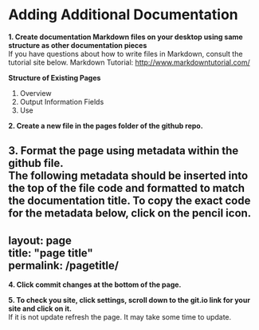 # Adding Additional Documentation  

**1. Create documentation Markdown files on your desktop using same structure as other documentation pieces**  
If you have questions about how to write files in Markdown, consult the tutorial site below.
Markdown Tutorial: http://www.markdowntutorial.com/  

**Structure of Existing Pages**  
  1. Overview  
  2. Output Information Fields  
  3. Use  
  
**2. Create a new file in the pages folder of the github repo.**  

**3. Format the page using metadata within the github file.**  
The following metadata should be inserted into the top of the file code and formatted to match the documentation title. To copy the exact code for the metadata below, click on the pencil icon. 
 ---  
 layout: page  
 title: "page title"  
 permalink: /pagetitle/  
 --- 
  
**4. Click commit changes at the bottom of the page.**  

**5. To check you site, click settings, scroll down to the git.io link for your site and click on it.**  
If it is not update refresh the page. It may take some time to update.

